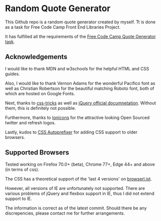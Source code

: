 # Random Quote Generator

This Github repo is a random quote generator created by myself. Tt is done as a task for Free Code Camp Front End Libraries Project.

It has fulfilled all the requirements of the [Free Code Camp Quote Generator task](https://learn.freecodecamp.org/front-end-libraries/front-end-libraries-projects/build-a-random-quote-machine).

## Acknowledgements

I would like to thank MDN and w3schools for the helpful HTML and CSS guides.

Also, I would like to thank Vernon Adams for the wonderful Pacifico font as well as Christian Robertson for the beautiful matching Roboto font, both of which are hosted on Google Fonts.

Next, thanks to [css-tricks](https://css-tricks.com/snippets/css/a-guide-to-flexbox/) as well as [jQuery official documnetation](https://api.jquery.com/). Without them, this is definitely not possible.

Furthermore, thanks to [Ionicons](https://ionicons.com/) for the attractive looking Open Sourced twitter and refresh logos.

Lastly, kudos to [CSS Autoprefixer](https://autoprefixer.github.io/) for adding CSS support to older browsers.

## Supported Browsers

Tested working on Firefox 70.0+ (beta), Chrome 77+, Edge 44+ and above (in terms of css).

The CSS has a theoretical support of the 'last 4 versions' on [browserl.ist](https://browserl.ist/?q=last%204%20versions).

However, all versions of IE are unfortunately not supported. There are various problems of jQuery and flexbox support in IE, thus I did not extend support to IE.

The information is correct as of the latest commit. Should there be any discrepencies, please contact me for further arrangements.

